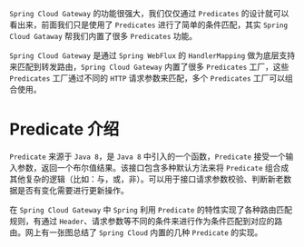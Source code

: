 `Spring Cloud Gateway` 的功能很强大，我们仅仅通过 `Predicates` 的设计就可以看出来，前面我们只是使用了 `Predicates` 进行了简单的条件匹配，其实 `Spring Cloud Gataway` 帮我们内置了很多 `Predicates` 功能。

`Spring Cloud Gateway` 是通过 `Spring WebFlux` 的 `HandlerMapping` 做为底层支持来匹配到转发路由，`Spring Cloud Gateway` 内置了很多 `Predicates` 工厂，这些 `Predicates` 工厂通过不同的 `HTTP` 请求参数来匹配，多个 `Predicates` 工厂可以组合使用。

# Predicate 介绍

`Predicate` 来源于 `Java 8`，是 `Java 8` 中引入的一个函数，`Predicate` 接受一个输入参数，返回一个布尔值结果。该接口包含多种默认方法来将 `Predicate` 组合成其他复杂的逻辑（比如：与，或，非）。可以用于接口请求参数校验、判断新老数据是否有变化需要进行更新操作。

在 `Spring Cloud Gateway` 中 `Spring` 利用 `Predicate` 的特性实现了各种路由匹配规则，有通过 `Header`、请求参数等不同的条件来进行作为条件匹配到对应的路由。网上有一张图总结了 `Spring Cloud` 内置的几种 `Predicate` 的实现。


